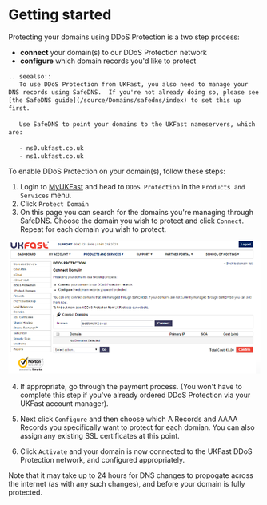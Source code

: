 # Getting started

Protecting your domains using DDoS Protection is a two step process:

- **connect** your domain(s) to our DDoS Protection network
- **configure** which domain records you'd like to protect

```eval_rst
.. seealso::
   To use DDoS Protection from UKFast, you also need to manage your DNS records using SafeDNS.  If you're not already doing so, please see [the SafeDNS guide](/source/Domains/safedns/index) to set this up first.

   Use SafeDNS to point your domains to the UKFast nameservers, which are:

   - ns0.ukfast.co.uk
   - ns1.ukfast.co.uk
```

To enable DDoS Protection on your domain(s), follow these steps:

1. Login to [MyUKFast](https://my.ukfast.co.uk) and head to `DDoS Protection` in the `Products and Services` menu.
2. Click `Protect Domain`
3. On this page you can search for the domains you're managing through SafeDNS.  Choose the domain you wish to protect and click `Connect`.  Repeat for each domain you wish to protect.

![connect](files/connect.PNG)

4. If appropriate, go through the payment process. (You won't have to complete this step if you've already ordered DDoS Protection via your UKFast account manager).
5. Next click `Configure` and then choose which A Records and AAAA Records you specifically want to protect for each domian.  You can also assign any existing SSL certificates at this point.


6. Click `Activate` and your domain is now connected to the UKFast DDoS Protection network, and configured appropriately.  

Note that it may take up to 24 hours for DNS changes to propogate across the internet (as with any such changes), and before your domain is fully protected.
